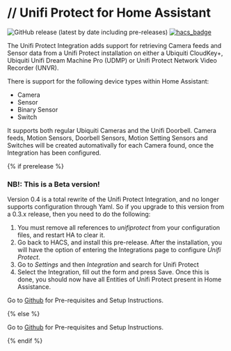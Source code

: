 # // Unifi Protect for Home Assistant

![GitHub release (latest by date including pre-releases)](https://img.shields.io/github/v/release/briis/unifiprotect?include_prereleases&style=flat-square) [![hacs_badge](https://img.shields.io/badge/HACS-Default-orange.svg?style=flat-square)](https://github.com/custom-components/hacs)

The Unifi Protect Integration adds support for retrieving Camera feeds and Sensor data from a Unifi Protect installation on either a Ubiquiti CloudKey+,  Ubiquiti Unifi Dream Machine Pro (UDMP) or Unifi Protect Network Video Recorder (UNVR).

There is support for the following device types within Home Assistant:
* Camera
* Sensor
* Binary Sensor
* Switch

It supports both regular Ubiquiti Cameras and the Unifi Doorbell. Camera feeds, Motion Sensors, Doorbell Sensors, Motion Setting Sensors and Switches will be created automativally for each Camera found, once the Integration has been configured.

{% if prerelease %}
### NB!: This is a Beta version!

Version 0.4 is a total rewrite of the Unifi Protect Integration, and no longer supports configuration through Yaml. So if you upgrade to this version from a 0.3.x release, then you need to do the following:

1. You must remove all references to *unifiprotect* from your configuration files, and restart HA to clear it.
2. Go back to HACS, and install this pre-release. After the installation, you will have the option of entering the Integrations page to configure *Unifi Protect*.
3. Go to *Settings* and then *Integration* and search for Unifi Protect
4. Select the Integration, fill out the form and press Save. Once this is done, you should now have all Entities of Unifi Protect present in Home Assistance.

Go to [Github](https://github.com/briis/unifiprotect/tree/v0.4.0) for Pre-requisites and Setup Instructions.

{% else %}

Go to [Github](https://github.com/briis/unifiprotect) for Pre-requisites and Setup Instructions.

{% endif %}

